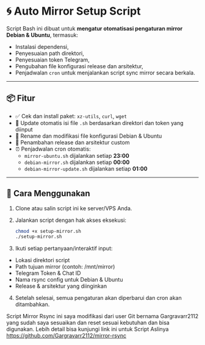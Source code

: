 # 🌀 Auto Mirror Setup Script

Script Bash ini dibuat untuk **mengatur otomatisasi pengaturan mirror Debian & Ubuntu**, termasuk:
- Instalasi dependensi,
- Penyesuaian path direktori,
- Penyesuaian token Telegram,
- Pengubahan file konfigurasi release dan arsitektur,
- Penjadwalan `cron` untuk menjalankan script sync mirror secara berkala.

---

## 📦 Fitur

- ✅ Cek dan install paket: `xz-utils`, `curl`, `wget`
- 🔧 Update otomatis isi file `.sh` berdasarkan direktori dan token yang diinput
- 📁 Rename dan modifikasi file konfigurasi Debian & Ubuntu
- 🔁 Penambahan release dan arsitektur custom
- ⏰ Penjadwalan cron otomatis:
  - `mirror-ubuntu.sh` dijalankan setiap **23:00**
  - `debian-mirror.sh` dijalankan setiap **00:00**
  - `debian-mirror-update.sh` dijalankan setiap **01:00**

---

## 🚀 Cara Menggunakan

1. Clone atau salin script ini ke server/VPS Anda.
2. Jalankan script dengan hak akses eksekusi:

   ```bash
   chmod +x setup-mirror.sh
   ./setup-mirror.sh
3. Ikuti setiap pertanyaan/interaktif input:
- Lokasi direktori script
- Path tujuan mirror (contoh: /mnt/mirror)
- Telegram Token & Chat ID
- Nama rsync config untuk Debian & Ubuntu
- Release & arsitektur yang diinginkan
4. Setelah selesai, semua pengaturan akan diperbarui dan cron akan ditambahkan.

Script Mirror Rsync ini saya modifikasi dari user Git bernama Gargravarr2112 yang sudah saya sesuaikan dan reset sesuai kebutuhan dan bisa digunakan. Lebih detail bisa kunjungi link ini untuk Script Aslinya https://github.com/Gargravarr2112/mirror-rsync 

